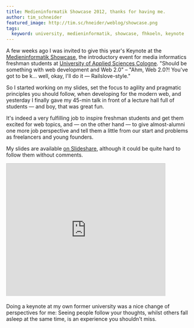 ```yaml
---
title: Medieninformatik Showcase 2012, thanks for having me.
author: tim_schneider
featured_image: http://tim.sc/hneider/weblog/showcase.png
tags:
  keyword: university, medieninformatik, showcase, fhkoeln, keynote
---
```


A few weeks ago I was invited to give this year's Keynote at the [Medieninformatik Showcase](http://www.medieninformatik.fh-koeln.de/website/mi_am_campu/others/showcase_105/de/de_showcase_univer_1.php), the introductory event for media informatics freshman students at [University of Applied Sciences Cologne](http://www.medieninformatik.fh-koeln.de/). "Should be something with web development and Web 2.0" – "Ahm, Web 2.0?! You've got to be k... well, okay, I'll do it &mdash; Railslove-style."

So I started working on my slides, set the focus to agility and pragmatic principles you should follow, when developing for the modern web, and yesterday I finally gave my 45-min talk in front of a lecture hall full of students &mdash; and boy, that was great fun.

It's indeed a very fulfilling job to inspire freshman students and get them excited for web topics, and &mdash; on the other hand &mdash; to give almost-alumni one more job perspective and tell them a little from our start and problems as freelancers and young founders.

My slides are available [on Slideshare](http://de.slideshare.net/tmschndr/agile-anwendungsentwicklung-im-web-20), although it could be quite hard to follow them without comments.

<iframe src="http://de.slideshare.net/slideshow/embed_code/14866275" width="427" height="356" frameborder="0" marginwidth="0" marginheight="0" scrolling="no" style="border:1px solid #CCC;border-width:1px 1px 0;margin-bottom:5px" allowfullscreen> </iframe>

Doing a keynote at my own former university was a nice change of perspectives for me: Seeing people follow your thoughts, whilst others fall asleep at the same time, is an experience you shouldn't miss.
